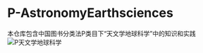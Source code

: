 # P-AstronomyEarthsciences
本仓库包含中国图书分类法P类目下“天文学地球科学”中的知识和实践
![P天文学地球科学](https://github.com/gaochaoqwe/P-AstronomyEarthsciences/assets/50293201/45320490-9131-42d6-8fe2-2e2aa46d1210)
